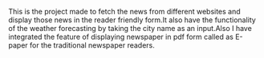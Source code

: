 This is the project made to fetch the news from different websites and display those news in the reader friendly form.It also have the functionality of the weather forecasting by taking the city name as an input.Also I have integrated the feature of displaying newspaper in pdf form called as E-paper for the traditional newspaper readers.
